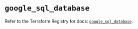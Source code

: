 # `google_sql_database`

Refer to the Terraform Registry for docs: [`google_sql_database`](https://registry.terraform.io/providers/hashicorp/google-beta/6.1.0/docs/resources/google_sql_database).
